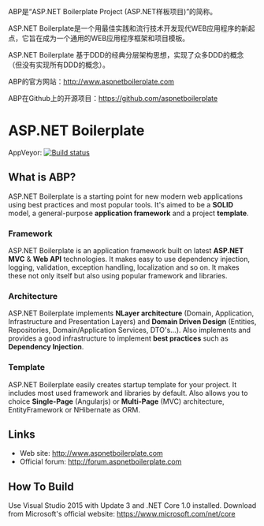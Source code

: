 ABP是“ASP.NET Boilerplate Project (ASP.NET样板项目)”的简称。

ASP.NET Boilerplate是一个用最佳实践和流行技术开发现代WEB应用程序的新起点，它旨在成为一个通用的WEB应用程序框架和项目模板。

ASP.NET Boilerplate 基于DDD的经典分层架构思想，实现了众多DDD的概念（但没有实现所有DDD的概念）。

ABP的官方网站：http://www.aspnetboilerplate.com

ABP在Github上的开源项目：https://github.com/aspnetboilerplate

ASP.NET Boilerplate
===================

AppVeyor: [![Build status](https://ci.appveyor.com/api/projects/status/tvad583r9lbimxh4?svg=true)](https://ci.appveyor.com/project/hikalkan/aspnetboilerplate)

What is ABP?
------------

ASP.NET Boilerplate is a starting point for new modern web applications using best practices and most popular tools. It's aimed to be a __SOLID__ model, a general-purpose __application framework__ and a project __template__.

### Framework

ASP.NET Boilerplate is an application framework built on latest __ASP.NET MVC__ & __Web API__ technologies. It makes easy to use dependency injection, logging, validation, exception handling, localization and so on. It makes these not only itself but also using popular framework and libraries.

### Architecture

ASP.NET Boilerplate implements __NLayer architecture__ (Domain, Application, Infrastructure and Presentation Layers) and __Domain Driven Design__ (Entities, Repositories, Domain/Application Services, DTO's...). Also implements and provides a good infrastructure to implement __best practices__ such as __Dependency Injection__.

### Template

ASP.NET Boilerplate easily creates startup template for your project. It includes most used framework and libraries by default. Also allows you to choice __Single-Page__ (Angularjs) or __Multi-Page__ (MVC) architecture, EntityFramework or NHibernate as ORM.

Links
-----

* Web site: http://www.aspnetboilerplate.com
* Official forum: http://forum.aspnetboilerplate.com

How To Build
-----

Use Visual Studio 2015 with Update 3 and .NET Core 1.0 installed.
Download from Microsoft's official website: https://www.microsoft.com/net/core
